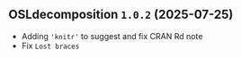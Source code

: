 




<!-- NEWS.md was auto-generated by NEWS.Rmd. Please DO NOT edit by hand!-->

## OSLdecomposition `1.0.2` (2025-07-25)

- Adding `'knitr'` to suggest and fix CRAN Rd note
- Fix `Lost braces`
